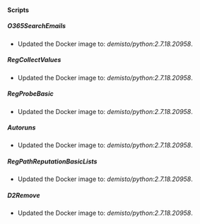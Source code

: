 
#### Scripts
##### O365SearchEmails
- Updated the Docker image to: *demisto/python:2.7.18.20958*.
##### RegCollectValues
- Updated the Docker image to: *demisto/python:2.7.18.20958*.
##### RegProbeBasic
- Updated the Docker image to: *demisto/python:2.7.18.20958*.
##### Autoruns
- Updated the Docker image to: *demisto/python:2.7.18.20958*.
##### RegPathReputationBasicLists
- Updated the Docker image to: *demisto/python:2.7.18.20958*.
##### D2Remove
- Updated the Docker image to: *demisto/python:2.7.18.20958*.
